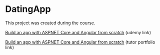 # DatingApp

This project was created during the course.

[Build an app with ASPNET Core and Angular from scratch](https://www.udemy.com/course/build-an-app-with-aspnet-core-and-angular-from-scratch/) (udemy link)

[Build an app with ASPNET Core and Angular from scratch](https://trycatchlearn.com/course/build-an-app-with-aspnetcore-and-angular-from-scratch/) (tutor portfolio link)

